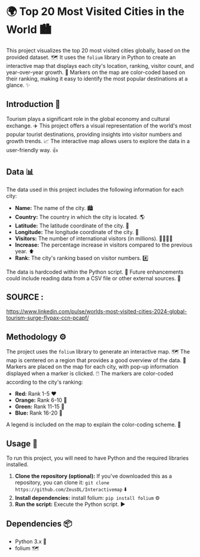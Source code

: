 # 🌍 Top 20 Most Visited Cities in the World 🏙️

This project visualizes the top 20 most visited cities globally, based on the provided dataset. 🗺️ It uses the `folium` library in Python to create an interactive map that displays each city's location, ranking, visitor count, and year-over-year growth. 📍 Markers on the map are color-coded based on their ranking, making it easy to identify the most popular destinations at a glance. ✨

## Introduction 👋

Tourism plays a significant role in the global economy and cultural exchange. ✈️ This project offers a visual representation of the world's most popular tourist destinations, providing insights into visitor numbers and growth trends. 📈 The interactive map allows users to explore the data in a user-friendly way. 👍

## Data 📊

The data used in this project includes the following information for each city:

* **Name:** The name of the city. 🏙️
* **Country:** The country in which the city is located. 🌎
* **Latitude:** The latitude coordinate of the city. 🧭
* **Longitude:** The longitude coordinate of the city. 🧭
* **Visitors:** The number of international visitors (in millions). 👨‍👩‍👧‍👦
* **Increase:** The percentage increase in visitors compared to the previous year. ⬆️
* **Rank:** The city's ranking based on visitor numbers. #️⃣

The data is hardcoded within the Python script. 🐍 Future enhancements could include reading data from a CSV file or other external sources. 💾

## SOURCE :
https://www.linkedin.com/pulse/worlds-most-visited-cities-2024-global-tourism-surge-flypax-ccn-pcapf/


## Methodology ⚙️

The project uses the `folium` library to generate an interactive map. 🗺️ The map is centered on a region that provides a good overview of the data. 📍 Markers are placed on the map for each city, with pop-up information displayed when a marker is clicked. 🖱️ The markers are color-coded according to the city's ranking:

* **Red:** Rank 1-5 ❤️
* **Orange:** Rank 6-10 🧡
* **Green:** Rank 11-15 💚
* **Blue:** Rank 16-20 💙

A legend is included on the map to explain the color-coding scheme. 🔑

## Usage 🚀

To run this project, you will need to have Python and the required libraries installed.

1. **Clone the repository (optional):** If you've downloaded this as a repository, you can clone it: `git clone https://github.com/ZeusDL/Interactivemap` ⬇️
2. **Install dependencies:** install folium: `pip install folium` ⚙️
3. **Run the script:** Execute the Python script. ▶️

## Dependencies 📦

* Python 3.x 🐍
* folium 🗺️
